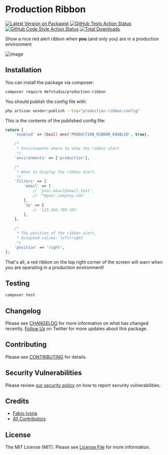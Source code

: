 # Production Ribbon

[![Latest Version on Packagist](https://img.shields.io/packagist/v/defstudio/production-ribbon.svg?style=flat-square)](https://packagist.org/packages/defstudio/production-ribbon)
[![GitHub Tests Action Status](https://img.shields.io/github/actions/workflow/status/defstudio/production-ribbon/run-tests.yml?branch=main&label=tests&style=flat-square)](https://github.com/defstudio/production-ribbon/actions?query=workflow%3Arun-tests+branch%3Amain)
[![GitHub Code Style Action Status](https://img.shields.io/github/actions/workflow/status/defstudio/production-ribbon/fix-php-code-style-issues.yml?branch=main&label=code%20style&style=flat-square)](https://github.com/defstudio/production-ribbon/actions?query=workflow%3A"Fix+PHP+code+style+issues"+branch%3Amain)
[![Total Downloads](https://img.shields.io/packagist/dt/defstudio/production-ribbon.svg?style=flat-square)](https://packagist.org/packages/defstudio/production-ribbon)

Show a nice red alert ribbon when **you** (and only you) are in a production environment

![image](https://user-images.githubusercontent.com/8792274/222460043-dc3e3297-2c59-4d78-9092-feb01efa22bf.png)


## Installation

You can install the package via composer:

```bash
composer require defstudio/production-ribbon
```

You should publish the config file with:

```bash
php artisan vendor:publish --tag="production-ribbon-config"
```

This is the contents of the published config file:

```php
return [
    'enabled' => (bool) env('PRODUCTION_RIBBON_ENABLED', true),

    /*
     * Environments where to show the ribbon alert
     */
    'environments' => ['production'],

    /*
     * When to display the ribbon alert.
     */
    'filters' => [
        'email' => [
            // 'your.email@email.test',
            // '*@your.company.com'
        ],
        'ip' => [
            // '123.456.789.101'
        ],
    ],

    /*
     * The position of the ribbon alert.
     * Accepted values: left/right
     */
    'position' => 'right',
];
```

That's all, a red ribbon on the top right corner of the screen will warn when you are operating in a production environment!

## Testing

```bash
composer test
```

## Changelog

Please see [CHANGELOG](CHANGELOG.md) for more information on what has changed recently. [Follow Us](https://twitter.com/FabioIvona) on Twitter for more updates about this package.

## Contributing

Please see [CONTRIBUTING](.github/CONTRIBUTING.md) for details.

## Security Vulnerabilities

Please review [our security policy](../../security/policy) on how to report security vulnerabilities.

## Credits

- [Fabio Ivona](https://github.com/defstudio)
- [All Contributors](../../contributors)

## License

The MIT License (MIT). Please see [License File](LICENSE.md) for more information.
